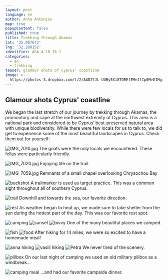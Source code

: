 ```yaml
---
layout: post
language: en
author: Anna Antoniou
map: true
popupContent: false
published: true
title: Trekking through Akamas
lat: '35.087673'
lng: '32.288152'
identifier: ASA_4_18_16_1
categories:
  - en
  - trekking
teaser: glamour shots of Cyprus' coastline
image: >-
  https://photos-3.dropbox.com/t/2/AADZfJL-UUBy5Xi8TOREfEMeJfCp0MeO1MgiEdoGP3IKvw/12/58095057/jpeg/32x32/1/_/1/2/IMG_7516.jpg/EICO8SwYmgMgAigC/N1ExUcOY7cmS6OSNHkIXZCX4_VxSlqsH5ehwy_gcSu0?size_mode=5
---
```

## Glamour shots Cyprus' coastline

We began the last stretch of our journey by trekking through Akamas, the promontory and cape at the northwest extremity of Cyprus. This area is a national park and considered to be Cyprus’ best-preserved natural area with unique biodiversity. While there were few locals for us to talk to, we did get to experience some of the most beautiful landscapes in Cyprus. Check them out for yourself: 

![IMG_7010.jpg]({{site.baseurl}}/media/IMG_7010.jpg)
The goats were the only locals we encountered. These fellas were particularly friendly. 

![IMG_7020.jpg]({{site.baseurl}}/media/IMG_7020.jpg)
Enjoying life on the trail. 

![IMG_7059.jpg]({{site.baseurl}}/media/IMG_7059.jpg)
Remnants of a small chapel overlooking Chrysochou Bay

![buckshot](https://dl.dropboxusercontent.com/u/58095057/akamas/IMG_7118.jpg)
A trailmarker is used as target practice. This was a common sight throughout all of southern Cyprus.

![trail](https://photos-2.dropbox.com/t/2/AACwlwdJy-bmgdy5LgCj2aUaKMyyZ7WJ4wZnve0pQ_QiOQ/12/58095057/jpeg/32x32/1/_/1/2/IMG_2960.jpg/EICO8SwYmgMgAigC/0hXBKmVTPsDRvCV1kHDqksRQwYvpbUD7BObF8xp4pQs?size=2048x1536&size_mode=3)
Downhill and towards the sea, our favorite direction.

![rest](https://photos-4.dropbox.com/t/2/AABuETTppjYMluvALxFhYV6go69h9iNec3DUhwr0BaaZyA/12/58095057/jpeg/32x32/1/_/1/2/IMG_7137.jpg/EICO8SwYmgMgAigC/ms54cKFl7daR7HR9m44gk_hu036317P6YmTqYUpeZYg%2CW6ql5foNFJ29oluMPHYQN7IzenSmYbe0FFdbs9AMsC4?size=2048x1536&size_mode=3)
As weather began to heat up, we made sure to take shelter from the sun during the hottest part of the day. This was our favorite rest spot. 

![camping](https://photos-1.dropbox.com/t/2/AABdTi6jy2b_wNkYQ_XAiA6CFI2qsqySKLEf2E9Bo90yuQ/12/58095057/jpeg/32x32/1/_/1/2/IMG_7169.jpg/EICO8SwYmgMgAigC/BT1r6axEbJUULQ2t-RJRw9kt88aHw10ZD49OLATYEk0%2CTMprSH5fbMzgqTx9ep50tUV8bMR-V-2VEfR-VwqHD0w?size_mode=5)
![sunset](https://photos-6.dropbox.com/t/2/AADgJu2afOtBhhjQrh-oIjvTEdSTxeMdGW3ujnmMKjXNBw/12/58095057/jpeg/32x32/1/_/1/2/IMG_7203.jpg/EICO8SwYmgMgAigC/JDIsLbtOs8Q7IFa71TFPIYWt3URa8mtYmXkHlPWEwzk?size_mode=5)
![bivvy](https://photos-2.dropbox.com/t/2/AABNupvIGYal5gIv_vHYV8KaG2F-6GtUeweuWtr4jH4Okg/12/58095057/jpeg/32x32/1/_/1/2/IMG_7207.jpg/EICO8SwYmgMgAigC/k5Tjh9gQbjTr0YENkrmr3RSJkNss8Eg_jhwliO40sBg?size_mode=5)
One of the many beautiful places we camped. 

![fish](https://photos-4.dropbox.com/t/2/AACpWK6SJR8OlYIjoK8Jj8SX4G_4RK8s4tmiw6vFDHSKkA/12/58095057/jpeg/32x32/1/_/1/2/IMG_7181.jpg/EICO8SwYmgMgAigC/sDQevVbYU95e1Jb-lpXVfTXs1UFO_LI6CtDOjdumIXs?size_mode=5)
![food](https://photos-5.dropbox.com/t/2/AABk_XazjueevPBNenNc05-AWHkKtsA1liZmI82YmfVrzQ/12/58095057/jpeg/32x32/1/_/1/2/IMG_7199.jpg/EICO8SwYmgMgAigC/TSXGtLMYhu7GhqJ2Edd-ICX33kpt3YVCO8EmbDgBsU4?size_mode=5)
After hiking for 14 miles, we were so excited to have a homemade meal! 


![anna hiking](https://photos-6.dropbox.com/t/2/AAAQVQCxpe5bDd3Q4k_lVhv0YyfBdU_wxRHJ34E3fX4i6g/12/58095057/jpeg/32x32/1/_/1/2/IMG_7234.jpg/EICO8SwYmgMgAigC/a5s_7whDACAwYbIp-odrsLxUKJsdhKhwwz53-Sijxz8?size_mode=5)
![vasili hiking](https://photos-3.dropbox.com/t/2/AABERCnmVTaZalssxlPXOBp792nWHHb5AA_x3DvcFP-MBQ/12/58095057/jpeg/32x32/1/_/1/2/IMG_7425.jpg/EICO8SwYmgMgAigC/4vuFP2U0USSFavaAHQ9LqbzPXmRmIBPU6_5vTPeZV2E%2Cwhb-jgNrC7Un1forQAXa04arwaSK9_J0vWpfqS6Hcuk?size_mode=5)
![Petra ](https://photos-3.dropbox.com/t/2/AADZfJL-UUBy5Xi8TOREfEMeJfCp0MeO1MgiEdoGP3IKvw/12/58095057/jpeg/32x32/1/_/1/2/IMG_7516.jpg/EICO8SwYmgMgAigC/N1ExUcOY7cmS6OSNHkIXZCX4_VxSlqsH5ehwy_gcSu0?size_mode=5)
We never tired of the scenery. 

![pillbox](https://photos-1.dropbox.com/t/2/AADhgLOSF4mRVcmCIsvN9PK36xYXxTpG-fDQLizxF2ftRA/12/58095057/jpeg/32x32/1/_/1/2/IMG_3048.jpg/EICO8SwYmgMgAigC/y9zncbr3syGJm94Kl6XBFA-1j6kGqHjRHqlq6C5ZlyU?size_mode=5)
On our last night of camping we used an old military pillbox as a windbreak...

![camping meal](https://photos-2.dropbox.com/t/2/AADsH7rSr5gjIFlPuKu9Z88FLPDjIM0VkrB99YkEXS2eCA/12/58095057/jpeg/32x32/1/_/1/2/IMG_3037.jpg/EICO8SwYmgMgAigC/l65qcQwPje-k2ig-MCsp27vcY2nTE6G6tl29wtiid5k?size_mode=5)
...and had our favorite campside dinner.
